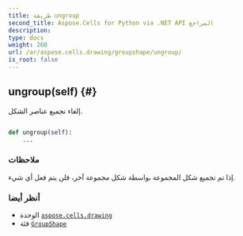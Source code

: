 ```yaml
---
title: طريقة ungroup
second_title: Aspose.Cells for Python via .NET API المراجع
description:
type: docs
weight: 260
url: /ar/aspose.cells.drawing/groupshape/ungroup/
is_root: false
---
```

##  ungroup(self) {#}
إلغاء تجميع عناصر الشكل.



```python

def ungroup(self):
    ...
```


###  ملاحظات

إذا تم تجميع شكل المجموعة بواسطة شكل مجموعة آخر، فلن يتم فعل أي شيء.


###  أنظر أيضا

* الوحدة [`aspose.cells.drawing`](../../)
* فئة [`GroupShape`](/cells/python-net/ar/aspose.cells.drawing/groupshape)
